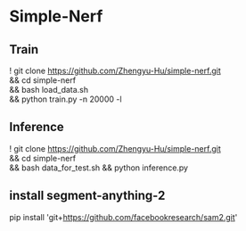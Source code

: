 # Simple-Nerf

## Train
! git clone https://github.com/Zhengyu-Hu/simple-nerf.git \
&& cd simple-nerf \
&& bash load_data.sh \
&& python train.py -n 20000 -l
## Inference
! git clone https://github.com/Zhengyu-Hu/simple-nerf.git \
&& cd simple-nerf \
&& bash data_for_test.sh && python inference.py

## install segment-anything-2
pip install 'git+https://github.com/facebookresearch/sam2.git'
